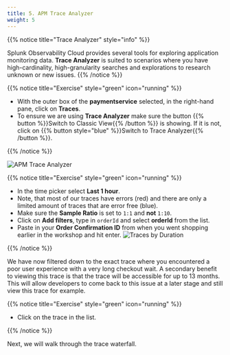 ```yaml
---
title: 5. APM Trace Analyzer
weight: 5
---
```

{{% notice title="Trace Analyzer" style="info" %}}

Splunk Observability Cloud provides several tools for exploring application monitoring data. **Trace Analyzer** is suited to scenarios where you have high-cardinality, high-granularity searches and explorations to research unknown or new issues.
{{% /notice %}}

{{% notice title="Exercise" style="green" icon="running" %}}

* With the outer box of the **paymentservice** selected, in the right-hand pane, click on **Traces**.
* To ensure we are using **Trace Analyzer** make sure the button {{% button %}}Switch to Classic View{{% /button %}} is showing. If it is not, click on {{% button style="blue" %}}Switch to Trace Analyzer{{% /button %}}.

{{% /notice %}}

![APM Trace Analyzer](../images/apm-trace-analyzer.png)

{{% notice title="Exercise" style="green" icon="running" %}}

* In the time picker select **Last 1 hour**.
* Note, that most of our traces have errors (red) and there are only a limited amount of traces that are error free (blue).
* Make sure the **Sample Ratio** is set to `1:1` and **not** `1:10`.
* Click on **Add filters**, type in `orderId` and select **orderId** from the list.
* Paste in your **Order Confirmation ID** from when you went shopping earlier in the workshop and hit enter.
  ![Traces by Duration](../images/apm-trace-by-duration.png)

{{% /notice %}}

We have now filtered down to the exact trace where you encountered a poor user experience with a very long checkout wait. A secondary benefit to viewing this trace is that the trace will be accessible for up to 13 months. This will allow developers to come back to this issue at a later stage and still view this trace for example.

{{% notice title="Exercise" style="green" icon="running" %}}

* Click on the trace in the list.

{{% /notice %}}

Next, we will walk through the trace waterfall.
